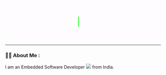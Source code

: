 <div id="header" align="center">
  <img src="Hello_Animation_GiF.gif" width="auto" height="auto"/>
</div>

---
### :woman_technologist: About Me :
I am an Embedded Software Developer <img src="https://media.giphy.com/media/tT2FEbKu63KxdFubmY/giphy.gif" width="60"> from India.
